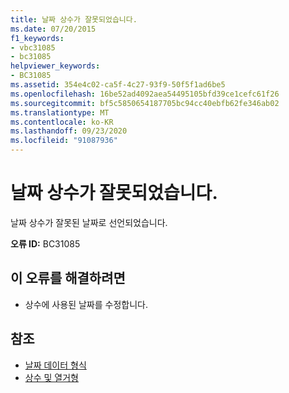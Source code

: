 ```yaml
---
title: 날짜 상수가 잘못되었습니다.
ms.date: 07/20/2015
f1_keywords:
- vbc31085
- bc31085
helpviewer_keywords:
- BC31085
ms.assetid: 354e4c02-ca5f-4c27-93f9-50f5f1ad6be5
ms.openlocfilehash: 16be52ad4092aea54495105bfd39ce1cefc61f26
ms.sourcegitcommit: bf5c5850654187705bc94cc40ebfb62fe346ab02
ms.translationtype: MT
ms.contentlocale: ko-KR
ms.lasthandoff: 09/23/2020
ms.locfileid: "91087936"
---
```

# <a name="date-constant-is-not-valid"></a>날짜 상수가 잘못되었습니다.

날짜 상수가 잘못된 날짜로 선언되었습니다.  
  
 **오류 ID:** BC31085  
  
## <a name="to-correct-this-error"></a>이 오류를 해결하려면  
  
- 상수에 사용된 날짜를 수정합니다.  
  
## <a name="see-also"></a>참조

- [날짜 데이터 형식](../language-reference/data-types/date-data-type.md)
- [상수 및 열거형](../language-reference/constants-and-enumerations.md)
